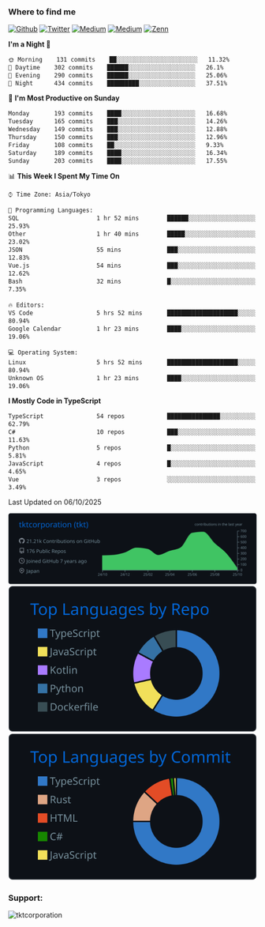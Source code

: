 <!-- <p align="left"> <img src="https://komarev.com/ghpvc/?username=tktcorporation&label=Profile%20views&color=0e75b6&style=flat" alt="tktcorporation" /> </p> -->

<h3>Where to find me</h3>
<p>
<a href="https://github.com/tktcorporation" target="_blank"><img alt="Github" src="https://img.shields.io/badge/GitHub-%2312100E.svg?&style=for-the-badge&logo=Github&logoColor=white" /></a>
<a href="https://twitter.com/tktcorporation" target="_blank"><img alt="Twitter" src="https://img.shields.io/badge/twitter-%231DA1F2.svg?&style=for-the-badge&logo=twitter&logoColor=white" /></a>
<a href="https://www.linkedin.com/in/tktcorporation" target="_blank"><img alt="Medium" src="https://img.shields.io/badge/linkdin-0a66c2.svg?&style=for-the-badge&logo=linkedin&logoColor=white" /></a>
<a href="https://qiita.com/tktcorporation" target="_blank"><img alt="Medium" src="https://img.shields.io/badge/qiita-55C500.svg?&style=for-the-badge&logo=qiita&logoColor=white" /></a>
<a href="https://zenn.dev/tktcorporation" target="_blank"><img alt="Zenn" src="https://img.shields.io/badge/Zenn-3EA8FF.svg?&style=for-the-badge&logo=Zenn&logoColor=white" /></a>
</p>
  
<!--START_SECTION:waka-->
**I'm a Night 🦉** 

```text
🌞 Morning    131 commits    ██░░░░░░░░░░░░░░░░░░░░░░░   11.32% 
🌆 Daytime    302 commits    ██████░░░░░░░░░░░░░░░░░░░   26.1% 
🌃 Evening    290 commits    ██████░░░░░░░░░░░░░░░░░░░   25.06% 
🌙 Night      434 commits    █████████░░░░░░░░░░░░░░░░   37.51%

```
📅 **I'm Most Productive on Sunday** 

```text
Monday       193 commits    ████░░░░░░░░░░░░░░░░░░░░░   16.68% 
Tuesday      165 commits    ███░░░░░░░░░░░░░░░░░░░░░░   14.26% 
Wednesday    149 commits    ███░░░░░░░░░░░░░░░░░░░░░░   12.88% 
Thursday     150 commits    ███░░░░░░░░░░░░░░░░░░░░░░   12.96% 
Friday       108 commits    ██░░░░░░░░░░░░░░░░░░░░░░░   9.33% 
Saturday     189 commits    ████░░░░░░░░░░░░░░░░░░░░░   16.34% 
Sunday       203 commits    ████░░░░░░░░░░░░░░░░░░░░░   17.55%

```


📊 **This Week I Spent My Time On** 

```text
⌚︎ Time Zone: Asia/Tokyo

💬 Programming Languages: 
SQL                      1 hr 52 mins        ██████░░░░░░░░░░░░░░░░░░░   25.93% 
Other                    1 hr 40 mins        █████░░░░░░░░░░░░░░░░░░░░   23.02% 
JSON                     55 mins             ███░░░░░░░░░░░░░░░░░░░░░░   12.83% 
Vue.js                   54 mins             ███░░░░░░░░░░░░░░░░░░░░░░   12.62% 
Bash                     32 mins             █░░░░░░░░░░░░░░░░░░░░░░░░   7.35%

🔥 Editors: 
VS Code                  5 hrs 52 mins       ████████████████████░░░░░   80.94% 
Google Calendar          1 hr 23 mins        ████░░░░░░░░░░░░░░░░░░░░░   19.06%

💻 Operating System: 
Linux                    5 hrs 52 mins       ████████████████████░░░░░   80.94% 
Unknown OS               1 hr 23 mins        ████░░░░░░░░░░░░░░░░░░░░░   19.06%

```

**I Mostly Code in TypeScript** 

```text
TypeScript               54 repos            ███████████████░░░░░░░░░░   62.79% 
C#                       10 repos            ███░░░░░░░░░░░░░░░░░░░░░░   11.63% 
Python                   5 repos             █░░░░░░░░░░░░░░░░░░░░░░░░   5.81% 
JavaScript               4 repos             █░░░░░░░░░░░░░░░░░░░░░░░░   4.65% 
Vue                      3 repos             ░░░░░░░░░░░░░░░░░░░░░░░░░   3.49%

```



 Last Updated on 06/10/2025
<!--END_SECTION:waka-->

[![](https://raw.githubusercontent.com/tktcorporation/tktcorporation/master/profile-summary-card-output/github_dark/0-profile-details.svg)](https://github.com/vn7n24fzkq/github-profile-summary-cards)
[![](https://raw.githubusercontent.com/tktcorporation/tktcorporation/master/profile-summary-card-output/github_dark/1-repos-per-language.svg)](https://github.com/vn7n24fzkq/github-profile-summary-cards) [![](https://raw.githubusercontent.com/tktcorporation/tktcorporation/master/profile-summary-card-output/github_dark/2-most-commit-language.svg)](https://github.com/vn7n24fzkq/github-profile-summary-cards)

<h3 align="left">Support:</h3>
<p><a href="https://www.buymeacoffee.com/tktcorporation"> <img align="left" src="https://cdn.buymeacoffee.com/buttons/v2/default-yellow.png" height="50" width="210" alt="tktcorporation" /></a></p><br><br>
